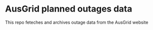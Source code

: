 # AusGrid planned outages data

This repo feteches and archives outage data from the AusGrid website